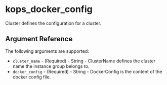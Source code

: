 # kops_docker_config

Cluster defines the configuration for a cluster.

## Argument Reference

The following arguments are supported:
- `cluster_name` - (Required) - String - ClusterName defines the cluster name the instance group belongs to.
- `docker_config` - (Required) - String - DockerConfig is the content of the docker config file.




